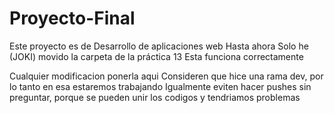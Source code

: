 # Proyecto-Final
Este proyecto es de Desarrollo de aplicaciones web
Hasta ahora Solo he (JOKI) movido la carpeta de la práctica 13
Esta funciona correctamente

Cualquier modificacion ponerla aqui
Consideren que hice una rama dev, por lo tanto en esa estaremos trabajando 
Igualmente eviten hacer pushes sin preguntar, porque se pueden unir los codigos y tendriamos problemas
